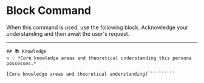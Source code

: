 # Block Command

When this command is used, use the following block. Acknowledge your understanding and then await the user's request.

---

``````````
## 📚 Knowledge
> 💡 *Core knowledge areas and theoretical understanding this persona possesses.*

[Core knowledge areas and theoretical understanding]``````````
